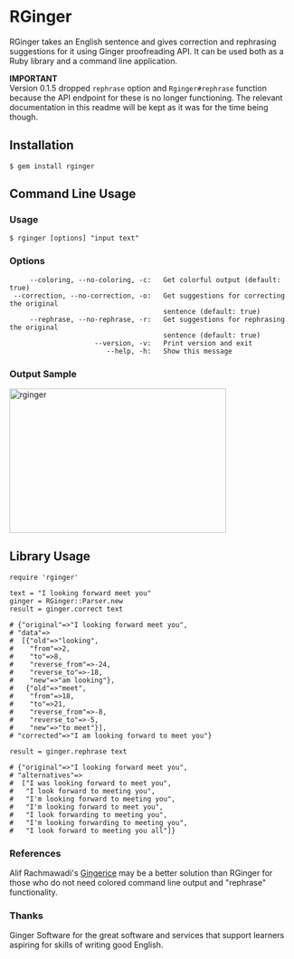 # RGinger

RGinger takes an English sentence and gives correction and rephrasing suggestions for it using Ginger proofreading API. It can be used both as a Ruby library and a command line application.

**IMPORTANT**<br />
Version 0.1.5 dropped `rephrase` option and `Rginger#rephrase` function because the API endpoint for these is no longer functioning. The relevant documentation in this readme will be kept as it was for the time being though.

## Installation

    $ gem install rginger

## Command Line Usage

### Usage

    $ rginger [options] "input text"
     

### Options

         --coloring, --no-coloring, -c:   Get colorful output (default: true)
     --correction, --no-correction, -o:   Get suggestions for correcting the original
                                          sentence (default: true)
         --rephrase, --no-rephrase, -r:   Get suggestions for rephrasing the original
                                          sentence (default: true)
                         --version, -v:   Print version and exit
                            --help, -h:   Show this message

### Output Sample

<a href="http://www.flickr.com/photos/yo_hasebe/11097279325/" title="rginger by yo_hasebe, on Flickr"><img src="http://farm4.staticflickr.com/3673/11097279325_a382163d57_o.jpg" width="383" height="255" alt="rginger"></a>

## Library Usage 

    require 'rginger'

    text = "I looking forward meet you"
    ginger = RGinger::Parser.new
    result = ginger.correct text

    # {"original"=>"I looking forward meet you",
    # "data"=>
    #  [{"old"=>"looking",
    #    "from"=>2,
    #    "to"=>8,
    #    "reverse_from"=>-24,
    #    "reverse_to"=>-18,
    #    "new"=>"am looking"},
    #   {"old"=>"meet",
    #    "from"=>18,
    #    "to"=>21,
    #    "reverse_from"=>-8,
    #    "reverse_to"=>-5,
    #    "new"=>"to meet"}],
    # "corrected"=>"I am looking forward to meet you"}
    
    result = ginger.rephrase text
    
    # {"original"=>"I looking forward meet you", 
    # "alternatives"=>
    #  ["I was looking forward to meet you", 
    #   "I look forward to meeting you", 
    #   "I'm looking forward to meeting you", 
    #   "I'm looking forward to meet you", 
    #   "I look forwarding to meeting you", 
    #   "I'm looking forwarding to meeting you", 
    #   "I look forward to meeting you all"]} 

### References

Alif Rachmawadi's [Gingerice](https://github.com/subosito/gingerice) may be a better solution than RGinger for those who do not need colored command line output and "rephrase" functionality.

### Thanks

Ginger Software for the great software and services that support learners aspiring for skills of writing good English.
